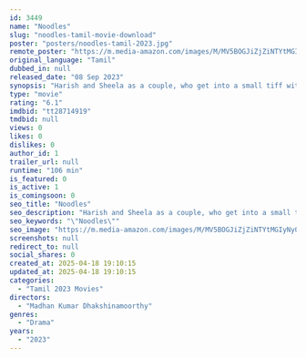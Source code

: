 ```yaml
---
id: 3449
name: "Noodles"
slug: "noodles-tamil-movie-download"
poster: "posters/noodles-tamil-2023.jpg"
remote_poster: "https://m.media-amazon.com/images/M/MV5BOGJiZjZiNTYtMGIyNy00MzY0LTgzZjctNTEyNDNmZGZjOTFhXkEyXkFqcGc@._V1_SX300.jpg"
original_language: "Tamil"
dubbed_in: null
released_date: "08 Sep 2023"
synopsis: "Harish and Sheela as a couple, who get into a small tiff with the local inspector. When the fight gets out of hand, they are forced to deal with Madhan, who is enquiring Police officer in the case."
type: "movie"
rating: "6.1"
imdbid: "tt28714919"
tmdbid: null
views: 0
likes: 0
dislikes: 0
author_id: 1
trailer_url: null
runtime: "106 min"
is_featured: 0
is_active: 1
is_comingsoon: 0
seo_title: "Noodles"
seo_description: "Harish and Sheela as a couple, who get into a small tiff with the local inspector. When the fight gets out of hand, they are forced to deal with Madhan, who is enquiring Police officer in the case."
seo_keywords: "\"Noodles\""
seo_image: "https://m.media-amazon.com/images/M/MV5BOGJiZjZiNTYtMGIyNy00MzY0LTgzZjctNTEyNDNmZGZjOTFhXkEyXkFqcGc@._V1_SX300.jpg"
screenshots: null
redirect_to: null
social_shares: 0
created_at: 2025-04-18 19:10:15
updated_at: 2025-04-18 19:10:15
categories:
  - "Tamil 2023 Movies"
directors:
  - "Madhan Kumar Dhakshinamoorthy"
genres:
  - "Drama"
years:
  - "2023"
---
```

